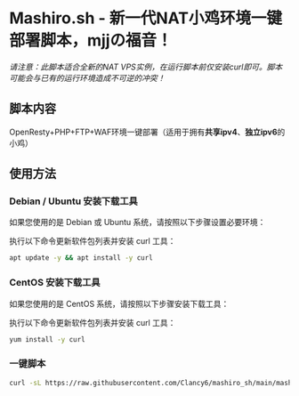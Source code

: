 # Mashiro.sh - 新一代NAT小鸡环境一键部署脚本，mjjの福音！

*请注意：此脚本适合全新的NAT VPS实例，在运行脚本前仅安装curl即可。脚本可能会与已有的运行环境造成不可逆的冲突！*

## 脚本内容
OpenResty+PHP+FTP+WAF环境一键部署（适用于拥有**共享ipv4**、**独立ipv6**的小鸡）

## 使用方法
### Debian / Ubuntu 安装下载工具
如果您使用的是 Debian 或 Ubuntu 系统，请按照以下步骤设置必要环境：

执行以下命令更新软件包列表并安装 curl 工具：
   ```bash
   apt update -y && apt install -y curl
   ```
### CentOS 安装下载工具

如果您使用的是 CentOS 系统，请按照以下步骤安装下载工具：

执行以下命令更新软件包列表并安装 curl 工具：
   ```bash
   yum install -y curl
   ```
### 一键脚本
```bash
curl -sL https://raw.githubusercontent.com/Clancy6/mashiro_sh/main/mashiro.sh -o mashiro.sh && chmod +x mashiro.sh && ./mashiro.sh
```

